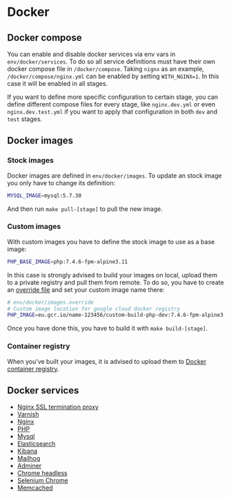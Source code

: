 # Docker

## Docker compose

You can enable and disable docker services via env vars in `env/docker/services`. To do so all service definitions must have their own docker compose file in `/docker/compose`. Taking `nignx` as an example, `/docker/compose/nginx.yml` can be enabled by setting `WITH_NGINX=1`. In this case it will be enabled in all stages.

If you want to define more specific configuration to certain stage, you can define different compose files for every stage, like `nginx.dev.yml` or even `nginx.dev.test.yml` if you want to apply that configuration in both `dev` and `test` stages. 

## Docker images

### Stock images

Docker images are defined in `env/docker/images`. To update an stock image you only have to change its definition:

```bash
MYSQL_IMAGE=mysql:5.7.30
```

And then run `make pull-[stage]` to pull the new image.

### Custom images

With custom images you have to define the stock image to use as a base image:

```bash
PHP_BASE_IMAGE=php:7.4.6-fpm-alpine3.11
```

In this case is strongly advised to build your images on local, upload them to a private registry and pull them from remote. To do so, you have to create an [override file](env-vars.md#organizing-env-vars-files) and set your custom image name there:

```bash
# env/docker/images.override
# Custom image location for google cloud docker registry
PHP_IMAGE=eu.gcr.io/name-123456/custom-build-php-dev:7.4.6-fpm-alpine3.11
```

Once you have done this, you have to build it with `make build-[stage]`.

### Container registry

When you've built your images, it is advised to upload them to [Docker container registry](gcp/docker-registry.md).

## Docker services

* [Nginx SSL termination proxy](services/proxy.md)
* [Varnish](services/varnish.md)
* [Nginx](services/nginx.md)
* [PHP](services/php.md)
* [Mysql](services/mysql.md)
* [Elasticsearch](services/elasticsearch.md)
* [Kibana](services/kibana.md)
* [Mailhog](services/mailhog.md)
* [Adminer](services/adminer.md)
* [Chrome headless](services/chrome-headless.md)
* [Selenium Chrome](services/selenium-chrome.md)
* [Memcached](services/memcached.md)
